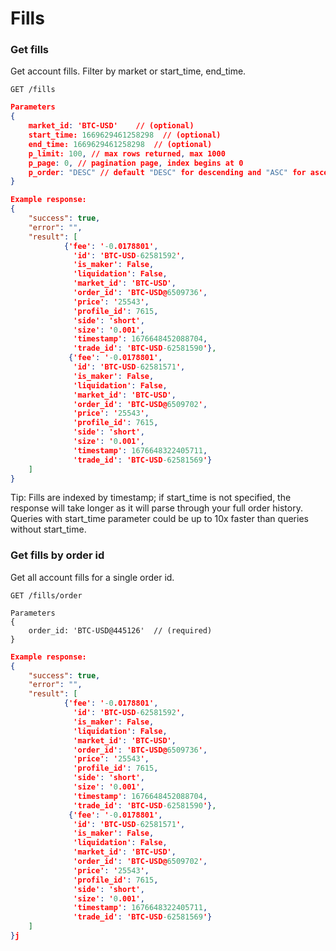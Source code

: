# Fills

### Get fills

Get account fills. Filter by market or start\_time, end\_time.

```
GET /fills
```

```json
Parameters
{
    market_id: 'BTC-USD'    // (optional)
    start_time: 1669629461258298  // (optional)
    end_time: 1669629461258298  // (optional)
    p_limit: 100, // max rows returned, max 1000
    p_page: 0, // pagination page, index begins at 0
    p_order: "DESC" // default "DESC" for descending and "ASC" for ascending
}
```

```json
Example response:
{
    "success": true,
    "error": "",
    "result": [
            {'fee': '-0.0178801',
              'id': 'BTC-USD-62581592',
              'is_maker': False,
              'liquidation': False,
              'market_id': 'BTC-USD',
              'order_id': 'BTC-USD@6509736',
              'price': '25543',
              'profile_id': 7615,
              'side': 'short',
              'size': '0.001',
              'timestamp': 1676648452088704,
              'trade_id': 'BTC-USD-62581590'},
             {'fee': '-0.0178801',
              'id': 'BTC-USD-62581571',
              'is_maker': False,
              'liquidation': False,
              'market_id': 'BTC-USD',
              'order_id': 'BTC-USD@6509702',
              'price': '25543',
              'profile_id': 7615,
              'side': 'short',
              'size': '0.001',
              'timestamp': 1676648322405711,
              'trade_id': 'BTC-USD-62581569'}
    ]
}
```

Tip: Fills are indexed by timestamp; if start\_time is not specified, the response will take longer as it will parse through your full order history. Queries with start\_time parameter could be up to 10x faster than queries without start\_time.

### Get fills by order id

Get all account fills for a single order id.

```
GET /fills/order
```

```
Parameters
{
    order_id: 'BTC-USD@445126'  // (required)
}
```

```json
Example response:
{
    "success": true,
    "error": "",
    "result": [
            {'fee': '-0.0178801',
              'id': 'BTC-USD-62581592',
              'is_maker': False,
              'liquidation': False,
              'market_id': 'BTC-USD',
              'order_id': 'BTC-USD@6509736',
              'price': '25543',
              'profile_id': 7615,
              'side': 'short',
              'size': '0.001',
              'timestamp': 1676648452088704,
              'trade_id': 'BTC-USD-62581590'},
             {'fee': '-0.0178801',
              'id': 'BTC-USD-62581571',
              'is_maker': False,
              'liquidation': False,
              'market_id': 'BTC-USD',
              'order_id': 'BTC-USD@6509702',
              'price': '25543',
              'profile_id': 7615,
              'side': 'short',
              'size': '0.001',
              'timestamp': 1676648322405711,
              'trade_id': 'BTC-USD-62581569'}
    ]
}j
```
